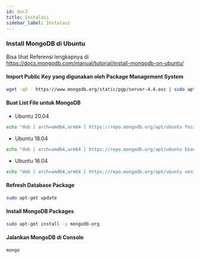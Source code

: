 ```yaml
---
id: doc3
title: Instalasi
sidebar_label: Instalasi
---
```


### Install MongoDB di Ubuntu

Bisa lihat Referensi lengkapnya di https://docs.mongodb.com/manual/tutorial/install-mongodb-on-ubuntu/

#### Import Public Key yang digunakan oleh Package Management System

```bash
wget -qO - https://www.mongodb.org/static/pgp/server-4.4.asc | sudo apt-key add -
```

#### Buat List File untuk MongoDB

- Ubuntu 20.04
```bash
echo "deb [ arch=amd64,arm64 ] https://repo.mongodb.org/apt/ubuntu focal/mongodb-org/4.4 multiverse" | sudo tee /etc/apt/sources.list.d/mongodb-org-4.4.list
```

- Ubuntu 18.04
```bash
echo "deb [ arch=amd64,arm64 ] https://repo.mongodb.org/apt/ubuntu bionic/mongodb-org/4.4 multiverse" | sudo tee /etc/apt/sources.list.d/mongodb-org-4.4.list
```

- Ubuntu 16.04
```bash
echo "deb [ arch=amd64,arm64 ] https://repo.mongodb.org/apt/ubuntu xenial/mongodb-org/4.4 multiverse" | sudo tee /etc/apt/sources.list.d/mongodb-org-4.4.list
```

#### Refresh Database Package
```bash
sudo apt-get update 
```

#### Install MongoDB Packages
```bash
sudo apt-get install -y mongodb-org
```

#### Jalankan MongoDB di Console
```bash
mongo
```

